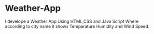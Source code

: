 # Weather-App
I develope a Weather App Using HTML,CSS and Java Script Where according to city name it shows Temparature Humidity and Wind Speed. 
